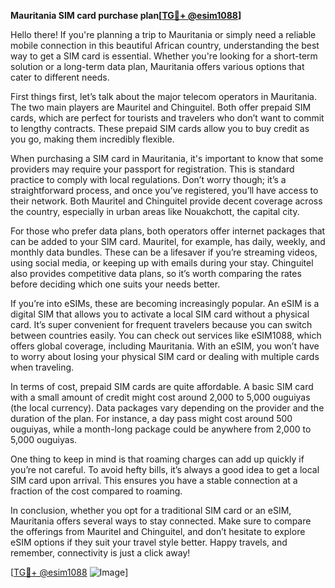 **Mauritania SIM card purchase plan[[TG💪+ @esim1088](https://t.me/s/esim1088)]**

Hello there! If you're planning a trip to Mauritania or simply need a reliable mobile connection in this beautiful African country, understanding the best way to get a SIM card is essential. Whether you're looking for a short-term solution or a long-term data plan, Mauritania offers various options that cater to different needs.

First things first, let’s talk about the major telecom operators in Mauritania. The two main players are Mauritel and Chinguitel. Both offer prepaid SIM cards, which are perfect for tourists and travelers who don’t want to commit to lengthy contracts. These prepaid SIM cards allow you to buy credit as you go, making them incredibly flexible. 

When purchasing a SIM card in Mauritania, it's important to know that some providers may require your passport for registration. This is standard practice to comply with local regulations. Don’t worry though; it’s a straightforward process, and once you’ve registered, you’ll have access to their network. Both Mauritel and Chinguitel provide decent coverage across the country, especially in urban areas like Nouakchott, the capital city.

For those who prefer data plans, both operators offer internet packages that can be added to your SIM card. Mauritel, for example, has daily, weekly, and monthly data bundles. These can be a lifesaver if you’re streaming videos, using social media, or keeping up with emails during your stay. Chinguitel also provides competitive data plans, so it’s worth comparing the rates before deciding which one suits your needs better.

If you’re into eSIMs, these are becoming increasingly popular. An eSIM is a digital SIM that allows you to activate a local SIM card without a physical card. It’s super convenient for frequent travelers because you can switch between countries easily. You can check out services like eSIM1088, which offers global coverage, including Mauritania. With an eSIM, you won’t have to worry about losing your physical SIM card or dealing with multiple cards when traveling.

In terms of cost, prepaid SIM cards are quite affordable. A basic SIM card with a small amount of credit might cost around 2,000 to 5,000 ouguiyas (the local currency). Data packages vary depending on the provider and the duration of the plan. For instance, a day pass might cost around 500 ouguiyas, while a month-long package could be anywhere from 2,000 to 5,000 ouguiyas.

One thing to keep in mind is that roaming charges can add up quickly if you’re not careful. To avoid hefty bills, it’s always a good idea to get a local SIM card upon arrival. This ensures you have a stable connection at a fraction of the cost compared to roaming.

In conclusion, whether you opt for a traditional SIM card or an eSIM, Mauritania offers several ways to stay connected. Make sure to compare the offerings from Mauritel and Chinguitel, and don’t hesitate to explore eSIM options if they suit your travel style better. Happy travels, and remember, connectivity is just a click away!

[[TG💪+ @esim1088](https://t.me/s/esim1088) ![Image](https://i.postimg.cc/Y0z9fWf4/image.png)]